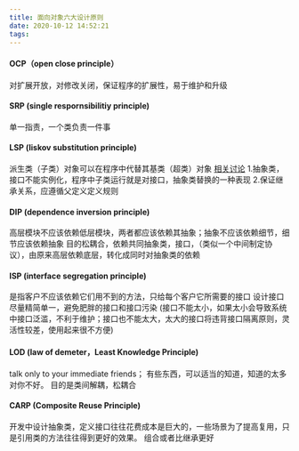```yaml
---
title: 面向对象六大设计原则
date: 2020-10-12 14:52:21
tags:
---
```


#### OCP（open close principle）
对扩展开放，对修改关闭，保证程序的扩展性，易于维护和升级

#### SRP (single respornsibilitiy principle)
单一指责，一个类负责一件事

#### LSP (liskov substitution principle)
派生类（子类）对象可以在程序中代替其基类（超类）对象
[相关讨论](https://www.zhihu.com/question/27191817/answer/145013324)
1.抽象类，接口不能实例化，程序中子类运行就是对接口，抽象类替换的一种表现 2.保证继承关系，应遵循父定义定义规则

#### DIP (dependence inversion principle)
高层模块不应该依赖低层模块，两者都应该依赖其抽象；抽象不应该依赖细节，细节应该依赖抽象
目的松耦合，依赖共同抽象类，接口，（类似一个中间制定协议），由原来高层依赖底层，转化成同时对抽象类的依赖

#### ISP (interface segregation principle)
是指客户不应该依赖它们用不到的方法，只给每个客户它所需要的接口
设计接口尽量精简单一，避免肥胖的接口和接口污染
(接口不能太小，如果太小会导致系统中接口泛滥，不利于维护；接口也不能太大，太大的接口将违背接口隔离原则，灵活性较差，使用起来很不方便)

#### LOD (law of demeter，Least Knowledge Principle)
talk only to your immediate friends；
有些东西，可以适当的知道，知道的太多对你不好。
目的是类间解耦，松耦合

#### CARP (Composite Reuse Principle)
开发中设计抽象类，定义接口往往花费成本是巨大的，一些场景为了提高复用，只是引用类的方法往往得到更好的效果。
组合或者比继承更好